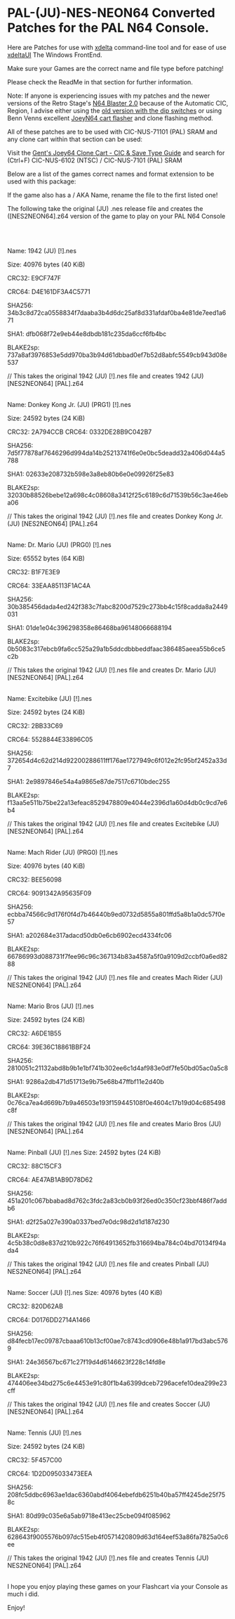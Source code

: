 # PAL-(JU)-NES-NEON64 Converted Patches for the PAL N64 Console.

Here are Patches for use with [xdelta](http://xdelta.org/) command-line tool and for ease of use [xdeltaUI](https://www.romhacking.net/utilities/598/) The Windows FrontEnd.

Make sure your Games are the correct name and file type before patching!

Please check the ReadMe in that section for further information.

Note: If anyone is experiencing issues with my patches and the newer versions of the Retro Stage's [N64 Blaster 2.0](https://retrostage.net/?product=n64-blaster-2-0) because of the Automatic CIC, Region, I advise either using the [old version with the dip switches](https://web.archive.org/web/20210622192800/https://retrostage.net/?product=n64-blaster-2-0)  or using Benn Venns excellent [JoeyN64 cart flasher](https://bennvenn.myshopify.com/products/joeyn64-cart-flasher) and clone flashing method.


All of these patches are to be used with CIC-NUS-71101 (PAL) SRAM and any clone cart within that section can be used:

Visit the [Gent's Joey64 Clone Cart - CIC & Save Type Guide](https://github.com/TheGent/Gents-N64-xdelta-Patches/blob/main/Gent's%20Joey64%20Clone%20Cart%20-%20CIC%20%26%20Save%20Type%20Guide.md) and search for (Ctrl+F) CIC-NUS-6102 (NTSC) / CIC-NUS-7101 (PAL) SRAM


Below are a list of the games correct names and format extension to be used with this package:

If the game also has a / AKA Name, rename the file to the first listed one!

The following take the original (JU) .nes release file and creates the ([NES2NEON64].z64 version of the game to play on your PAL N64 Console

<br>
</br>

Name: 1942 (JU) [!].nes

Size: 40976 bytes (40 KiB)

CRC32: E9CF747F

CRC64: D4E161DF3A4C5771

SHA256: 34b3c8d72ca0558834f7daaba3b4d6dc25af8d331afdaf0ba4e81de7eed1a671

SHA1: dfb068f72e9eb44e8dbdb181c235da6ccf6fb4bc

BLAKE2sp: 737a8af3976853e5dd970ba3b94d61dbbad0ef7b52d8abfc5549cb943d08e537

// This takes the original 1942 (JU) [!].nes file and creates 1942 (JU) [NES2NEON64] [PAL].z64
<br>
</br>

Name: Donkey Kong Jr. (JU) (PRG1) [!].nes

Size: 24592 bytes (24 KiB)

CRC32: 2A794CCB
CRC64: 0332DE28B9C042B7

SHA256: 7d5f77878af7646296d994da14b25213741f6e0e0bc5deadd32a406d044a5788

SHA1: 02633e208732b598e3a8eb80b6e0e09926f25e83

BLAKE2sp: 32030b88526bebe12a698c4c08608a3412f25c6189c6d71539b56c3ae46eba06

// This takes the original 1942 (JU) [!].nes file and creates Donkey Kong Jr. (JU) [NES2NEON64] [PAL].z64
<br>
</br>

Name: Dr. Mario (JU) (PRG0) [!].nes

Size: 65552 bytes (64 KiB)

CRC32: B1F7E3E9

CRC64: 33EAA85113F1AC4A

SHA256: 30b385456dada4ed242f383c7fabc8200d7529c273bb4c15f8cadda8a2449031

SHA1: 01de1e04c396298358e86468ba96148066688194

BLAKE2sp: 0b5083c317ebcb9fa6cc525a29a1b5ddcdbbbeddfaac386485aeea55b6ce5c2b


// This takes the original 1942 (JU) [!].nes file and creates Dr. Mario (JU) [NES2NEON64] [PAL].z64
<br>
</br>

Name: Excitebike (JU) [!].nes

Size: 24592 bytes (24 KiB)

CRC32: 2BB33C69

CRC64: 5528844E33896C05

SHA256: 372654d4c62d214d92200288611ff176ae1727949c6f012e2fc95bf2452a33d7

SHA1: 2e9897846e54a4a9865e87de7517c6710bdec255

BLAKE2sp: f13aa5e511b75be22a13efeac8529478809e4044e2396d1a60d4db0c9cd7e6b4


// This takes the original 1942 (JU) [!].nes file and creates Excitebike (JU) [NES2NEON64] [PAL].z64
<br>
</br>

Name: Mach Rider (JU) (PRG0) [!].nes

Size: 40976 bytes (40 KiB)

CRC32: BEE56098

CRC64: 9091342A95635F09

SHA256: ecbba74566c9d176f0f4d7b46440b9ed0732d5855a801ffd5a8b1a0dc57f0e57

SHA1: a202684e317adacd50db0e6cb6902ecd4334fc06

BLAKE2sp: 66786993d088731f7fee96c96c367134b83a4587a5f0a9109d2ccbf0a6ed8288


// This takes the original 1942 (JU) [!].nes file and creates Mach Rider (JU) NES2NEON64] [PAL].z64
<br>
</br>

Name: Mario Bros (JU) [!].nes

Size: 24592 bytes (24 KiB)

CRC32: A6DE1B55

CRC64: 39E36C18861BBF24

SHA256: 2810051c21132abd8b9b1e1bf741b302ee6c1d4af983e0df7fe50bd05ac0a5c8

SHA1: 9286a2db471d51713e9b75e68b47ffbf11e2d40b

BLAKE2sp: 0c76ca7ea4d669b7b9a46503e193f159445108f0e4604c17b19d04c685498c8f


// This takes the original 1942 (JU) [!].nes file and creates Mario Bros (JU) [NES2NEON64] [PAL].z64
<br>
</br>

Name: Pinball (JU) [!].nes
Size: 24592 bytes (24 KiB)

CRC32: 88C15CF3

CRC64: AE47AB1AB9D78D62

SHA256: 451a201c067bbabad8d762c3fdc2a83cb0b93f26ed0c350cf23bbf486f7addb6

SHA1: d2f25a027e390a0337bed7e0dc98d2d1d187d230

BLAKE2sp: 4c5b38c0d8e837d210b922c76f64913652fb316694ba784c04bd70134f94ada4

// This takes the original 1942 (JU) [!].nes file and creates Pinball (JU) NES2NEON64] [PAL].z64
<br>
</br>

Name: Soccer (JU) [!].nes
Size: 40976 bytes (40 KiB)

CRC32: 820D62AB

CRC64: D0176DD2714A1466

SHA256: d84fecb17ec09787cbaaa610b13cf00ae7c8743cd0906e48b1a917bd3abc5769

SHA1: 24e36567bc671c27f19d4d6146623f228c14fd8e

BLAKE2sp: 474406ee34bd275c6e4453e91c80f1b4a6399dceb7296acefe10dea299e23cff

// This takes the original 1942 (JU) [!].nes file and creates Soccer (JU) [NES2NEON64] [PAL].z64
<br>
</br>

Name: Tennis (JU) [!].nes

Size: 24592 bytes (24 KiB)

CRC32: 5F457C00

CRC64: 1D2D095033473EEA

SHA256: 208fc5ddbc6963ae1dac6360abdf4064ebefdb6251b40ba57ff4245de25f758c

SHA1: 80d99c035e6a5ab9718e413ec25cbe094f085962

BLAKE2sp: 628643f9005576b097dc515eb4f0571420809d63d164eef53a86fa7825a0c6ee


// This takes the original 1942 (JU) [!].nes file and creates Tennis (JU) NES2NEON64] [PAL].z64
<br>
</br>


I hope you enjoy playing these games on your Flashcart via your Console as much i did.
<p>
</p>
Enjoy!
